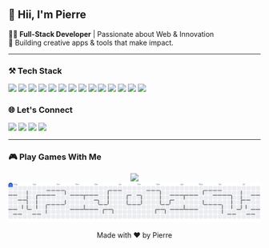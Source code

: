## 👻 Hii, I'm Pierre

<p >
  🧑‍💻 <strong>Full-Stack Developer</strong> | Passionate about Web & Innovation <br>
  🚀 Building creative apps & tools that make impact.
</p>

---

### ⚒️ Tech Stack

<p>
<!-- Design -->
<img src="https://img.shields.io/badge/Canva-1A1A1A?style=for-the-badge&logo=canva" />

<!-- Frontend -->
<img src="https://img.shields.io/badge/HTML5-1A1A1A?style=for-the-badge&logo=html5" />
<img src="https://img.shields.io/badge/JavaScript-1A1A1A?style=for-the-badge&logo=javascript" />
<img src="https://img.shields.io/badge/TypeScript-1A1A1A?style=for-the-badge&logo=typescript" />
<img src="https://img.shields.io/badge/TailwindCSS-1A1A1A?style=for-the-badge&logo=tailwind-css" />
<img src="https://img.shields.io/badge/React-1A1A1A?style=for-the-badge&logo=react" />
<img src="https://img.shields.io/badge/Next.js-1A1A1A?style=for-the-badge&logo=next.js" />

<!-- Backend -->
<img src="https://img.shields.io/badge/Node.js-1A1A1A?style=for-the-badge&logo=nodedotjs" />
<img src="https://img.shields.io/badge/Express.js-1A1A1A?style=for-the-badge&logo=express" />
<img src="https://img.shields.io/badge/Python-1A1A1A?style=for-the-badge&logo=python" />

<!-- Database -->
<img src="https://img.shields.io/badge/PostgreSQL-1A1A1A?style=for-the-badge&logo=postgresql" />
<img src="https://img.shields.io/badge/MySQL-1A1A1A?style=for-the-badge&logo=mysql" />
<img src="https://img.shields.io/badge/MongoDB-1A1A1A?style=for-the-badge&logo=mongodb" />

<!-- DevOps / Deployment -->
<img src="https://img.shields.io/badge/Docker-1A1A1A?style=for-the-badge&logo=docker" />
</p>

### 🌐 Let's Connect

<p align="left">
  <a href="https://instagram.com/pierretawalujan"><img src="https://img.shields.io/badge/Instagram-E4405F?style=for-the-badge&logo=instagram&logoColor=white" /></a>
  <a href="https://tiktok.com/@pierrewtw_"><img src="https://img.shields.io/badge/TikTok-000000?style=for-the-badge&logo=tiktok&logoColor=white" /></a>
  <a href="https://linkedin.com/in/pierretawalujan"><img src="https://img.shields.io/badge/LinkedIn-0A66C2?style=for-the-badge&logo=linkedin&logoColor=white" /></a>
  <a href="https://twitter.com/ext_piee"><img src="https://img.shields.io/badge/Twitter-1DA1F2?style=for-the-badge&logo=twitter&logoColor=white" /></a>
</p>

---

### 🎮 Play Games With Me

<div align="center">
  <img src="https://profile-counter.glitch.me/Pierreetw/count.svg?"  />
</div>

<picture>
  <source media="(prefers-color-scheme: dark)" srcset="https://raw.githubusercontent.com/Pierreetw/Pierreetw/output/pacman-contribution-graph-dark.svg">
  <source media="(prefers-color-scheme: light)" srcset="https://raw.githubusercontent.com/Pierreetw/Pierreetw/output/pacman-contribution-graph.svg">
  <img alt="pacman contribution graph" src="https://raw.githubusercontent.com/Pierreetw/Pierreetw/output/pacman-contribution-graph.svg">
</picture>

<p align="center">
  Made with ❤️ by Pierre
</p>
